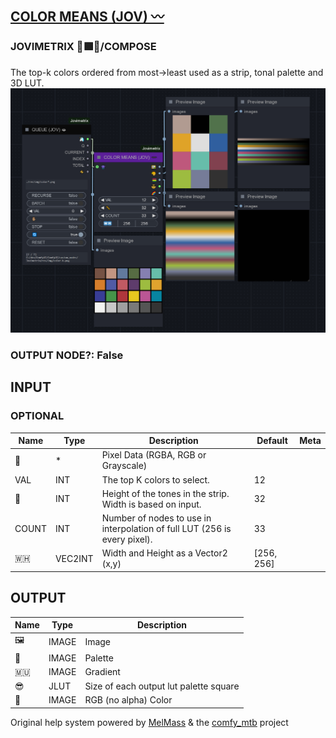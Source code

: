 [COLOR MEANS (JOV) 〰️](https://github.com/Amorano/Jovimetrix-examples/blob/master/node/COLOR%20MEANS/COLOR%20MEANS.md)
----------------------------------------------------------------------------------------------------------------------
### JOVIMETRIX 🔺🟩🔵/COMPOSE
  
The top-k colors ordered from most->least used as a strip, tonal palette and 3D LUT.  
![COLOR MEANS](https://raw.githubusercontent.com/Amorano/Jovimetrix-examples/master/node/COLOR%20MEANS/COLOR%20MEANS.png)
### OUTPUT NODE?: False
INPUT
-----
### OPTIONAL
| Name | Type | Description | Default | Meta |
| --- | --- | --- | --- | --- |
| 👾 | \* | Pixel Data (RGBA, RGB or Grayscale) |  |  |
| VAL | INT | The top K colors to select. | 12 |  |
| 📏 | INT | Height of the tones in the strip. Width is based on input. | 32 |  |
| COUNT | INT | Number of nodes to use in interpolation of full LUT (256 is every pixel). | 33 |  |
| 🇼🇭 | VEC2INT | Width and Height as a Vector2 (x,y) | [256, 256] |  |
OUTPUT
------
| Name | Type | Description |
| --- | --- | --- |
| 🖼️ | IMAGE | Image |
| 🎨 | IMAGE | Palette |
| 🇲🇺 | IMAGE | Gradient |
| 😎 | JLUT | Size of each output lut palette square |
| 🌈 | IMAGE | RGB (no alpha) Color |
Original help system powered by [MelMass](https://github.com/melMass) & the [comfy\_mtb](https://github.com/melMass/comfy_mtb) project